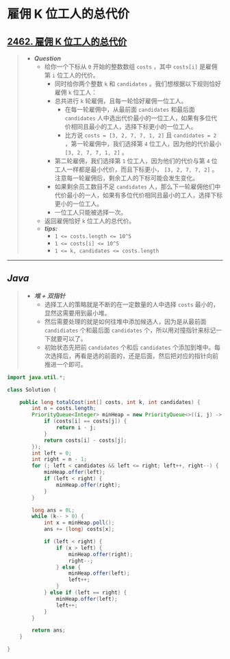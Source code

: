 # 雇佣 K 位工人的总代价

## [2462. 雇佣 K 位工人的总代价](https://leetcode.cn/problems/total-cost-to-hire-k-workers/)

> - ***Question***
>   - 给你一个下标从 `0` 开始的整数数组 `costs` ，其中 `costs[i]` 是雇佣第 `i` 位工人的代价。
>     - 同时给你两个整数 `k` 和 `candidates` 。我们想根据以下规则恰好雇佣 `k` 位工人：
>     - 总共进行 `k` 轮雇佣，且每一轮恰好雇佣一位工人。
>       - 在每一轮雇佣中，从最前面 `candidates` 和最后面 `candidates` 人中选出代价最小的一位工人，如果有多位代价相同且最小的工人，选择下标更小的一位工人。
>       - 比方说 `costs = [3, 2, 7, 7, 1, 2]` 且 `candidates = 2` ，第一轮雇佣中，我们选择第 `4` 位工人，因为他的代价最小 `[3, 2, 7, 7, 1, 2]` 。
>     - 第二轮雇佣，我们选择第 `1` 位工人，因为他们的代价与第 `4` 位工人一样都是最小代价，而且下标更小， `[3, 2, 7, 7, 2]` 。注意每一轮雇佣后，剩余工人的下标可能会发生变化。
>     - 如果剩余员工数目不足 `candidates` 人，那么下一轮雇佣他们中代价最小的一人，如果有多位代价相同且最小的工人，选择下标更小的一位工人。
>     - 一位工人只能被选择一次。
>   - 返回雇佣恰好 `k` 位工人的总代价。
>   - ***tips:***
>     - `1 <= costs.length <= 10^5`
>     - `1 <= costs[i] <= 10^5`
>     - `1 <= k, candidates <= costs.length`

---

## *Java*

> - ***堆 + 双指针***
>   - 选择工人的策略就是不断的在一定数量的人中选择 `costs` 最小的，显然这需要用到最小堆。
>   - 然后需要处理的就是如何往堆中添加候选人，因为是从最前面 `candidiates` 个和最后面 `candidates` 个，所以用对撞指针来标记一下就要可以了。
>   - 初始状态先把前 `candidates` 个和后 `candidates` 个添加到堆中。每次选择后，再看是选的前面的，还是后面，然后把对应的指针向前推进一个即可。

```java
import java.util.*;

class Solution {

    public long totalCost(int[] costs, int k, int candidates) {
        int n = costs.length;
        PriorityQueue<Integer> minHeap = new PriorityQueue<>((i, j) -> {
            if (costs[i] == costs[j]) {
                return i - j;
            }
            return costs[i] - costs[j];
        });
        int left = 0;
        int right = n - 1;
        for (; left < candidates && left <= right; left++, right--) {
            minHeap.offer(left);
            if (left < right) {
                minHeap.offer(right);
            }
        }

        long ans = 0L;
        while (k-- > 0) {
            int x = minHeap.poll();
            ans += (long) costs[x];

            if (left < right) {
                if (x > left) {
                    minHeap.offer(right);
                    right--;
                } else {
                    minHeap.offer(left);
                    left++;
                }
            } else if (left == right) {
                minHeap.offer(left);
                left++;
            }
        }

        return ans;
    }

}
```
